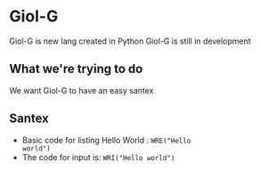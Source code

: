 # Giol-G
Giol-G is new lang created in Python
Giol-G is still in development
## What we're trying to do
We want Giol-G to have an easy santex
## Santex
- Basic code for listing Hello World : <code>WRE("Hello world")</code>
- The code for input is: <code>WRI("Hello world")</code>
